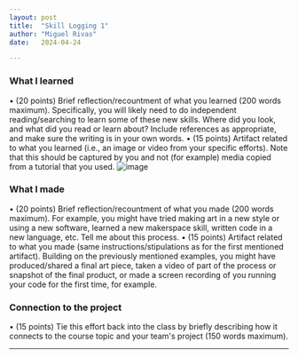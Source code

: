 ```yaml
---
layout: post
title:  "Skill Logging 1"
author: "Miguel Rivas"
date:   2024-04-24

---
```


### What I learned
•	(20 points) Brief reflection/recountment of what you learned (200 words maximum). Specifically, you will likely need to do independent reading/searching to learn some of these new skills. Where did you look, and what did you read or learn about? Include references as appropriate, and make sure the writing is in your own words.
•	(15 points) Artifact related to what you learned (i.e., an image or video from your specific efforts). Note that this should be captured by you and not (for example) media copied from a tutorial that you used.
![image](/engr352/assets/img/mig/touchDesignerImg.png)

### What I made
•	(20 points) Brief reflection/recountment of what you made (200 words maximum). For example, you might have tried making art in a new style or using a new software, learned a new makerspace skill, written code in a new language, etc. Tell me about this process.
•	(15 points) Artifact related to what you made (same instructions/stipulations as for the first mentioned artifact). Building on the previously mentioned examples, you might have produced/shared a final art piece, taken a video of part of the process or snapshot of the final product, or made a screen recording of you running your code for the first time, for example.

### Connection to the project
•	(15 points) Tie this effort back into the class by briefly describing how it connects to the course topic and your team's project (150 words maximum).

---